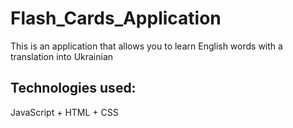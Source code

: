 # Flash_Cards_Application
This is an application that allows you to learn English words with a translation into Ukrainian

## Technologies used: 
JavaScript + HTML + CSS